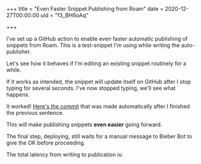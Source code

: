 +++
title = "Even Faster Snippet Publishing from Roam"
date = 2020-12-27T00:00:00
uid = "f3_BH6oAq"

+++

I've set up a GitHub action to enable even faster automatic publishing of snippets from Roam. This is a test-snippet I'm using while writing the auto-publisher.

Let's see how it behaves if I'm editing an existing snippet routinely for a while.

If it works as intended, the snippet will update itself on GitHub after I stop typing for several seconds. I've now stopped typing, we'll see what happens.

It worked! [Here's the commit](https://github.com/dbieber/davidbieber.com/commit/1f1ad4680e1d538f699cf2cd420f0c04a4bf528a) that was made automatically after I finished the previous sentence.

This will make publishing snippets __even easier__ going forward.

The final step, deploying, still waits for a manual message to Bieber Bot to give the OK before proceeding.

The total latency from writing to publication is:
